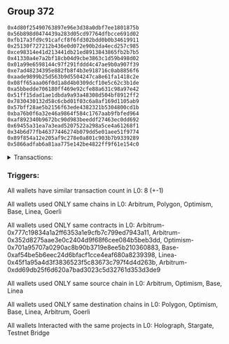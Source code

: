 ## Group 372

```0xe5e170490d7767993e3d3f2d404f8fa36f337201
0x4d80f25490763897e96e3d38a0dbf7ee1801875b
0x56b898d0474439a283d05cd97764dfbcce691d02
0xfb17a3fd9c91cafcf8f6fd302bdd0b0b34619911
0x25130f727212b436e0d072e90b2da4ecd257c985
0xce98314e41d213441db21ed8913843865fb2b7b5
0x41330a4e7a2bf18cb04d9cbe3863c1d59b498d02
0x01a99e6598144c97f291fddd4c47ae9b0a907f39
0xe7ad48234395e882fb8f4b3e918716c0ab8856f6
0xaade9899b25d563b9d5504247ca8e61fa1418c2e
0x08ff65aaa06f0d1a8d4b0309dcf10e5c62c3b1de
0xa5bbedde706180ff469e92cfe88a631c98a97e42
0x51ff15dad1ae1dbda9a93a48308d504bf8912ff2
0x7830430132d58c6cbd01f03c6a8af169d1105ab9
0x57bff28ae5b2156f63ede4382321b5304800cd1b
0xba76b0f6a32e46a9864f584c1767aab9fbfed964
0xaf892340b9672bc90d983beeddf27463ec0dd692
0x69455a31ea7a3ead5207522a298a5ce4a61268f1
0x34b6d77fb46377446274b079dd5e01aee51f9774
0x89f854a12e205af9c278e0a801c903b7b9339289
0x5866adfab6a81aa775e142be4822ff9f61e154c0
```
<details>
<summary>Transactions:</summary>

Hashes: 

Wallet: 0xe5e170490d7767993e3d3f2d404f8fa36f337201

       Hash: 0x50c1f12141cc90e71e60da324b1a7860f88a4d55c8e6eedbf24522b608f01c0e
         - source chain: Arbitrum
         - destination chain: Polygon
         - project: Holograph
         - contract: 0x777c19834a1a2ff6353a1e9cfb7c799ed7943a11
       Hash: 0xbcd7dcb2a81f9596fc52146618afaddd144358fd234fa50425d118621be79a7e
         - source chain: Arbitrum
         - destination chain: Optimism
         - project: Stargate
         - contract: 0x352d8275aae3e0c2404d9f68f6cee084b5beb3dd
         - value USD: 34.749543755
       Hash: 0x679a17e5f522c5564e535189de8801903583170cbfc5d3e7063960d097bc16ea
         - source chain: Optimism
         - destination chain: Base
         - project: Stargate
         - contract: 0x701a95707a0290ac8b90b3719e8ee5b210360883
         - value USD: 33.80282723
       Hash: 0x376e652ea59250a168d513f4e48685598420f7bd87290b01d37a148bcda19875
         - source chain: Base
         - destination chain: Linea
         - project: Stargate
         - contract: 0xaf54be5b6eec24d6bfacf1cce4eaf680a8239398
         - value USD: 32.540158537
       Hash: 0xfa88e98f8ce6a8e3e6811a2217bdd9a08541595929d8438d827798a7187d34d9
         - source chain: Linea
         - destination chain: Arbitrum
         - project: Stargate
         - contract: 0x45f1a95a4d3f3836523f5c83673c797f4d4d263b
         - value USD: 30.960539191
       Hash: 0x00b1b8a60ba889d01ca7f8d73a994e53a939c8c95f00bbfc3c9aa922f744f4a9
         - source chain: Arbitrum
         - destination chain: Goerli
         - project: Testnet Bridge
         - contract: 0xdd69db25f6d620a7bad3023c5d32761d353d3de9
       Hash: 0x0cce925baa7a0ab96bbdf1605a9a663fe38f9239ff554e0d0056a2e1dbea8249
         - source chain: Arbitrum
         - destination chain: Polygon
         - project: Holograph
         - contract: 0x777c19834a1a2ff6353a1e9cfb7c799ed7943a11
       Hash: 0xcc7b2c335e5c66a85a3a8977b9f530b35678a6fc29953d6e48d0d9c28180e948
         - source chain: Optimism
         - destination chain: Linea
         - project: Stargate
         - contract: 0x701a95707a0290ac8b90b3719e8ee5b210360883
         - value USD: 1230.007199532
Wallet: 0x4d80f25490763897e96e3d38a0dbf7ee1801875b

       Hash:0x36b91445e0f049bac4a31defd605f1f2c16bede37a44178cb664da553d63d3b8
         - source chain: Arbitrum
         - destination chain: Polygon
         - project: Holograph
         - contract: 0x777c19834a1a2ff6353a1e9cfb7c799ed7943a11
       Hash:0x310b438d847b3ac5a92be563423a43204ef91b39eeaf578a2b35d37764ae9f68
         - source chain: Arbitrum
         - destination chain: Optimism
         - project: Stargate
         - contract: 0x352d8275aae3e0c2404d9f68f6cee084b5beb3dd
         - value USD: 36.645035299
       Hash:0x05ff29695857f680b03d3b688adaef32203cde400dbce7073b10fa2aaa561a74
         - source chain: Optimism
         - destination chain: Base
         - project: Stargate
         - contract: 0x701a95707a0290ac8b90b3719e8ee5b210360883
         - value USD: 35.540355698
       Hash:0x00f8d5b2f4c1fe18ae7550b8db886acb59bdb44f421f823ddb2b2edb178c3565
         - source chain: Base
         - destination chain: Linea
         - project: Stargate
         - contract: 0xaf54be5b6eec24d6bfacf1cce4eaf680a8239398
         - value USD: 34.119777884
       Hash:0xd9d9a0bf13f33a122ab89ab021c200f86f76c973071bc1043180affd0f9a7e58
         - source chain: Linea
         - destination chain: Arbitrum
         - project: Stargate
         - contract: 0x45f1a95a4d3f3836523f5c83673c797f4d4d263b
         - value USD: 31.118501126
       Hash:0x29731c5f2db9d0612307e9827a069c80988b8fb809da2ef54b27d6e3e4aee2a8
         - source chain: Arbitrum
         - destination chain: Goerli
         - project: Testnet Bridge
         - contract: 0xdd69db25f6d620a7bad3023c5d32761d353d3de9
       Hash:0xc8404f4a021fe4ef44edbf41deb65714b76ef403881a71bdebc59d13655601ce
         - source chain: Arbitrum
         - destination chain: Polygon
         - project: Holograph
         - contract: 0x777c19834a1a2ff6353a1e9cfb7c799ed7943a11
       Hash:0xb09f59d2eee51721117914fe42dc051eb8c9555c6cc54a400b8cfd6ffd7ab9d2
         - source chain: Optimism
         - destination chain: Linea
         - project: Stargate
         - contract: 0x701a95707a0290ac8b90b3719e8ee5b210360883
         - value USD: 1169.827966406
Wallet: 0x56b898d0474439a283d05cd97764dfbcce691d02

       Hash:0xcaca819bccedeedf35e1d8398bc5d41018fef04c828eab49d47f38b7009b6836
         - source chain: Arbitrum
         - destination chain: Polygon
         - project: Holograph
         - contract: 0x777c19834a1a2ff6353a1e9cfb7c799ed7943a11
       Hash:0x2a7916b10d34f909c38649a9ba7a7b9063658029bf40002cd2be1e2453e651e4
         - source chain: Arbitrum
         - destination chain: Optimism
         - project: Stargate
         - contract: 0x352d8275aae3e0c2404d9f68f6cee084b5beb3dd
         - value USD: 35.359549609
       Hash:0xef64be33b706ad4a7004da9d5dfb295101ecff90dd4188b0a3945ee3a8197a27
         - source chain: Optimism
         - destination chain: Base
         - project: Stargate
         - contract: 0x701a95707a0290ac8b90b3719e8ee5b210360883
         - value USD: 34.546531469
       Hash:0xb71d40bdc339e06a789a46392f54a0c5b100c784cff449244cd5642e2777e319
         - source chain: Base
         - destination chain: Linea
         - project: Stargate
         - contract: 0xaf54be5b6eec24d6bfacf1cce4eaf680a8239398
         - value USD: 33.183401397
       Hash:0x3cddb4de57a3c1f31f8c61272b6aeda3438c8b872fdf36be9e327c9774e0dc10
         - source chain: Linea
         - destination chain: Arbitrum
         - project: Stargate
         - contract: 0x45f1a95a4d3f3836523f5c83673c797f4d4d263b
         - value USD: 31.606858091
       Hash:0x8c696789745710eedb4f8a6fd3c8aadf211e3a5ef1fb862d0b652cbce33c025d
         - source chain: Arbitrum
         - destination chain: Goerli
         - project: Testnet Bridge
         - contract: 0xdd69db25f6d620a7bad3023c5d32761d353d3de9
       Hash:0xf902d42a95ec311bdf6ac952f22e88e500fc44532972569dab738e7c7467df9d
         - source chain: Arbitrum
         - destination chain: Polygon
         - project: Holograph
         - contract: 0x777c19834a1a2ff6353a1e9cfb7c799ed7943a11
       Hash:0xe26f26d056328fd9ae065982fb67d9fb9cbd4d8f14bf31c8e5b7efd9baca032c
         - source chain: Arbitrum
         - destination chain: Linea
         - project: Stargate
         - contract: 0x352d8275aae3e0c2404d9f68f6cee084b5beb3dd
         - value USD: 1511.072129393
Wallet: 0xfb17a3fd9c91cafcf8f6fd302bdd0b0b34619911

       Hash:0x89b7b0cb69fa13ad7da5c353a90db9ce216dab77aff6de9ba2f0512e3c594a4f
         - source chain: Arbitrum
         - destination chain: Polygon
         - project: Holograph
         - contract: 0x777c19834a1a2ff6353a1e9cfb7c799ed7943a11
       Hash:0x1a59a6e16cf81776214b78be04cc2d814412bcee1a52d7f52fce1c34a430b14f
         - source chain: Arbitrum
         - destination chain: Optimism
         - project: Stargate
         - contract: 0x352d8275aae3e0c2404d9f68f6cee084b5beb3dd
         - value USD: 43.686266006
       Hash:0xd2df74705fcf873ffb4eba0b23a39c25abf0cae41448f2739e6a5b5738024113
         - source chain: Optimism
         - destination chain: Base
         - project: Stargate
         - contract: 0x701a95707a0290ac8b90b3719e8ee5b210360883
         - value USD: 42.102149194
       Hash:0xe761a1ddceb27c7b4d84828b25d20c02d105cdba6a17fd2fd5b55ed0eb46f7d9
         - source chain: Base
         - destination chain: Linea
         - project: Stargate
         - contract: 0xaf54be5b6eec24d6bfacf1cce4eaf680a8239398
         - value USD: 40.305654934
       Hash:0xf539a2a77f8fa89bf4a16626743df239f8099225c166279d74e90d6f54989834
         - source chain: Linea
         - destination chain: Arbitrum
         - project: Stargate
         - contract: 0x45f1a95a4d3f3836523f5c83673c797f4d4d263b
         - value USD: 38.092990537
       Hash:0x635e8926605dcda679d759724543487efe5774a5b26ccff1f962d3e9ee0224e3
         - source chain: Arbitrum
         - destination chain: Goerli
         - project: Testnet Bridge
         - contract: 0xdd69db25f6d620a7bad3023c5d32761d353d3de9
       Hash:0xa8f832b1d6c770161d02203bfde2328952a28fa9e60a82d44ecb85df0e1c5f46
         - source chain: Arbitrum
         - destination chain: Polygon
         - project: Holograph
         - contract: 0x777c19834a1a2ff6353a1e9cfb7c799ed7943a11
       Hash:0xfd58320a5fab54f62fec657e7271ef3547d0d29999740caed190efc473fd8218
         - source chain: Linea
         - destination chain: Optimism
         - project: Stargate
         - contract: 0x45f1a95a4d3f3836523f5c83673c797f4d4d263b
         - value USD: 1192.041270103
Wallet: 0x25130f727212b436e0d072e90b2da4ecd257c985

       Hash:0x1d71359ba07aa52c57aa31941c8bbea499b043f901cdfc9a1234b7a944ade959
         - source chain: Arbitrum
         - destination chain: Polygon
         - project: Holograph
         - contract: 0x777c19834a1a2ff6353a1e9cfb7c799ed7943a11
       Hash:0xbc6d5a40df0be335d4601e9b29b33a3486057f289fbd0206f68a1768bd7ecbaa
         - source chain: Arbitrum
         - destination chain: Optimism
         - project: Stargate
         - contract: 0x352d8275aae3e0c2404d9f68f6cee084b5beb3dd
         - value USD: 44.413565716
       Hash:0x7ce5b1e80ecbdf5731c19ef2f5cc510d57dc41b7453aa9f99fb56da379ad4e54
         - source chain: Optimism
         - destination chain: Base
         - project: Stargate
         - contract: 0x701a95707a0290ac8b90b3719e8ee5b210360883
         - value USD: 43.752752702
       Hash:0x2c867ff5fc9effe170117a782cf6cc37340b14737bb1bb808e727d6fdb2b1bdc
         - source chain: Base
         - destination chain: Linea
         - project: Stargate
         - contract: 0xaf54be5b6eec24d6bfacf1cce4eaf680a8239398
         - value USD: 42.389670833
       Hash:0x419e57f96df3b9e9b18fb2ad32d1554c3e815e928c942b125263025377997182
         - source chain: Linea
         - destination chain: Arbitrum
         - project: Stargate
         - contract: 0x45f1a95a4d3f3836523f5c83673c797f4d4d263b
         - value USD: 40.398656397
       Hash:0xc94437f96f2a78cd54625f184721ce208176c1bc2196da6bd49f6e094580e5c5
         - source chain: Arbitrum
         - destination chain: Goerli
         - project: Testnet Bridge
         - contract: 0xdd69db25f6d620a7bad3023c5d32761d353d3de9
       Hash:0x0ae5ef0225e95afc99b2154d1766d08922927ce411bec83828f3bc27ff25f3eb
         - source chain: Arbitrum
         - destination chain: Polygon
         - project: Holograph
         - contract: 0x777c19834a1a2ff6353a1e9cfb7c799ed7943a11
       Hash:0x283120769becc6765bc7ddb7f90a5a912580c685fb69a81f207faa357fdb852e
         - source chain: Optimism
         - destination chain: Linea
         - project: Stargate
         - contract: 0x701a95707a0290ac8b90b3719e8ee5b210360883
         - value USD: 39.761398284
Wallet: 0xce98314e41d213441db21ed8913843865fb2b7b5

       Hash:0x5266c3f218700d156aa2ade1e9528ebe20429b68c2479d82bd4c57e295e5ee95
         - source chain: Arbitrum
         - destination chain: Polygon
         - project: Holograph
         - contract: 0x777c19834a1a2ff6353a1e9cfb7c799ed7943a11
       Hash:0x861176af35dc8847e115b1b6120b2b770f26811fc7a84562725a4c4c0c507957
         - source chain: Arbitrum
         - destination chain: Optimism
         - project: Stargate
         - contract: 0x352d8275aae3e0c2404d9f68f6cee084b5beb3dd
         - value USD: 43.205194631
       Hash:0x84fc8aa4b7bafaa5377045f3a77693a3fefb5e3f085ca1333ab11017fec87891
         - source chain: Optimism
         - destination chain: Base
         - project: Stargate
         - contract: 0x701a95707a0290ac8b90b3719e8ee5b210360883
         - value USD: 42.545186013
       Hash:0x9d5f965ef3819e1718b683ada2c3b96c992dcfa771723787fe549fcac03cf3bf
         - source chain: Base
         - destination chain: Linea
         - project: Stargate
         - contract: 0xaf54be5b6eec24d6bfacf1cce4eaf680a8239398
         - value USD: 40.859573756
       Hash:0x2c228704cf6714a35eca87de08ca588218535dc5f847e97c2eb72c7fb281f0c1
         - source chain: Linea
         - destination chain: Arbitrum
         - project: Stargate
         - contract: 0x45f1a95a4d3f3836523f5c83673c797f4d4d263b
         - value USD: 39.027439313
       Hash:0x6de9d6eac32e08c14313bec34f2a86bd98cc3f939af3d3cdb02528ec85e05260
         - source chain: Arbitrum
         - destination chain: Goerli
         - project: Testnet Bridge
         - contract: 0xdd69db25f6d620a7bad3023c5d32761d353d3de9
       Hash:0x77e37e339dc095d870e0b12045c24e8535de641f98aced83bddeed4550a1f718
         - source chain: Arbitrum
         - destination chain: Polygon
         - project: Holograph
         - contract: 0x777c19834a1a2ff6353a1e9cfb7c799ed7943a11
       Hash:0x01ed84f788e6f59710d88f6150141998fd4d38bc4a2735266c692ebd3e440046
         - source chain: Optimism
         - destination chain: Linea
         - project: Stargate
         - contract: 0x701a95707a0290ac8b90b3719e8ee5b210360883
         - value USD: 1270.475894148
Wallet: 0x41330a4e7a2bf18cb04d9cbe3863c1d59b498d02

       Hash:0xae621d50eac93a21b556ec073bfc1de569ac8c41834541711df0ef5d8ef4c4ed
         - source chain: Arbitrum
         - destination chain: Polygon
         - project: Holograph
         - contract: 0x777c19834a1a2ff6353a1e9cfb7c799ed7943a11
       Hash:0x657fbaf2f0b9c897f938a183fb444521bda44e12e7d22ff9d7fcc305abc26be3
         - source chain: Arbitrum
         - destination chain: Optimism
         - project: Stargate
         - contract: 0x352d8275aae3e0c2404d9f68f6cee084b5beb3dd
         - value USD: 44.712289556
       Hash:0xe1563dad1c80f4c1b2384bca49a2e7d3cf3d0f5e729e71b7bd317a77ab539248
         - source chain: Optimism
         - destination chain: Base
         - project: Stargate
         - contract: 0x701a95707a0290ac8b90b3719e8ee5b210360883
         - value USD: 44.05133752
       Hash:0xec484309c3216d68fc1afb1fa8c3452adf8737c2f3669ae53f26772752fea22f
         - source chain: Base
         - destination chain: Linea
         - project: Stargate
         - contract: 0xaf54be5b6eec24d6bfacf1cce4eaf680a8239398
         - value USD: 42.688206482
       Hash:0xc4288f424da30cf24d01fe6049033f3a94fe97aecdb7a8c05a091978caa1a430
         - source chain: Linea
         - destination chain: Arbitrum
         - project: Stargate
         - contract: 0x45f1a95a4d3f3836523f5c83673c797f4d4d263b
         - value USD: 40.85497486
       Hash:0xc47d2ecc4ba259e299de67f1df2b1e298f85b43dbc58a1e8a5350d781e5d1a70
         - source chain: Arbitrum
         - destination chain: Goerli
         - project: Testnet Bridge
         - contract: 0xdd69db25f6d620a7bad3023c5d32761d353d3de9
       Hash:0xd9c27fee8fb52b66409f31fd816de7c2c429b74ea33c7acfd073331b5427b3e1
         - source chain: Arbitrum
         - destination chain: Polygon
         - project: Holograph
         - contract: 0x777c19834a1a2ff6353a1e9cfb7c799ed7943a11
       Hash:0xa5e5bd115f311e693527581a8e45dbe68be9694afbd640bbb57505e73c6c35ad
         - source chain: Arbitrum
         - destination chain: Linea
         - project: Stargate
         - contract: 0x352d8275aae3e0c2404d9f68f6cee084b5beb3dd
         - value USD: 39.163645675
Wallet: 0x01a99e6598144c97f291fddd4c47ae9b0a907f39

       Hash:0xb3bea3196b39b8686eba4aec6886d705cb1f61450dff269cd3e5b4da8b624be3
         - source chain: Arbitrum
         - destination chain: Polygon
         - project: Holograph
         - contract: 0x777c19834a1a2ff6353a1e9cfb7c799ed7943a11
       Hash:0x1bd10ad804a538ee180aca6327b3cca95fa4772291bd2949ac75f7eea3196575
         - source chain: Arbitrum
         - destination chain: Optimism
         - project: Stargate
         - contract: 0x352d8275aae3e0c2404d9f68f6cee084b5beb3dd
         - value USD: 44.407217915
       Hash:0x2f207e64c1a0aa111df122d86870c0d97601fe9b2bbb3c7e3551605884160361
         - source chain: Optimism
         - destination chain: Base
         - project: Stargate
         - contract: 0x701a95707a0290ac8b90b3719e8ee5b210360883
         - value USD: 43.746405683
       Hash:0xe1ff5bad367f8ed9b154cab01277bd4f85b1813482afc3e9ce2bd531ddad74c4
         - source chain: Base
         - destination chain: Linea
         - project: Stargate
         - contract: 0xaf54be5b6eec24d6bfacf1cce4eaf680a8239398
         - value USD: 42.383327031
       Hash:0xe3351135457f43b413f77455599f125730c359eaebb26085bb8b1add4932d284
         - source chain: Linea
         - destination chain: Arbitrum
         - project: Stargate
         - contract: 0x45f1a95a4d3f3836523f5c83673c797f4d4d263b
         - value USD: 38.336274515
       Hash:0xdc474b027a645b79ce79305740eab78e67911399f9af9a61b18b8e7210f2617a
         - source chain: Arbitrum
         - destination chain: Goerli
         - project: Testnet Bridge
         - contract: 0xdd69db25f6d620a7bad3023c5d32761d353d3de9
       Hash:0x1f175aeee0e3565ed51377cfbad1bf53b8790e9097924447431b8552c650de58
         - source chain: Arbitrum
         - destination chain: Polygon
         - project: Holograph
         - contract: 0x777c19834a1a2ff6353a1e9cfb7c799ed7943a11
       Hash:0xf379725ca10e2ec90cc367812052a0756cd69adcf32b2f7247f7f0ed3b520239
         - source chain: Optimism
         - destination chain: Linea
         - project: Stargate
         - contract: 0x701a95707a0290ac8b90b3719e8ee5b210360883
         - value USD: 39.261887744
Wallet: 0xe7ad48234395e882fb8f4b3e918716c0ab8856f6

       Hash:0x6e41ced48895b758ee6901c94851c937f8f2885374ad9927ed07562f47765439
         - source chain: Arbitrum
         - destination chain: Polygon
         - project: Holograph
         - contract: 0x777c19834a1a2ff6353a1e9cfb7c799ed7943a11
       Hash:0x40deeb08d2fad2d5be833dd8297ddbc3963e8559f642a876878a3ef0e452021b
         - source chain: Arbitrum
         - destination chain: Optimism
         - project: Stargate
         - contract: 0x352d8275aae3e0c2404d9f68f6cee084b5beb3dd
         - value USD: 42.137869732
       Hash:0x8ca778ce9e23d4c52be258b6bad4e52a9b519353aa4915ff3c169fa840f95ada
         - source chain: Optimism
         - destination chain: Base
         - project: Stargate
         - contract: 0x701a95707a0290ac8b90b3719e8ee5b210360883
         - value USD: 41.320581331
       Hash:0x139bfe8bb53865caeb77c889c86142c63d0cd9a58966445aa430abf1873d8de0
         - source chain: Base
         - destination chain: Linea
         - project: Stargate
         - contract: 0xaf54be5b6eec24d6bfacf1cce4eaf680a8239398
         - value USD: 39.9574513
       Hash:0xf0f2b5a99179d278bf5b0624269391787046b98ffc2568b18234eb8b4f4e41b9
         - source chain: Linea
         - destination chain: Arbitrum
         - project: Stargate
         - contract: 0x45f1a95a4d3f3836523f5c83673c797f4d4d263b
         - value USD: 38.376843564
       Hash:0x43eb9ab6c96399bd2c4461817e155145c599c761a4fff957dacc657d903098be
         - source chain: Arbitrum
         - destination chain: Goerli
         - project: Testnet Bridge
         - contract: 0xdd69db25f6d620a7bad3023c5d32761d353d3de9
       Hash:0xba3dfa2ed089de08fdc321333a76670a05199f9dc29c24d3a0abf2d9aa97dddf
         - source chain: Arbitrum
         - destination chain: Polygon
         - project: Holograph
         - contract: 0x777c19834a1a2ff6353a1e9cfb7c799ed7943a11
       Hash:0xa36aa87e7928d423b333a1304270edf1c085846c2694a32cf05d356aefc80010
         - source chain: Arbitrum
         - destination chain: Linea
         - project: Stargate
         - contract: 0x352d8275aae3e0c2404d9f68f6cee084b5beb3dd
         - value USD: 1201.046746637
Wallet: 0xaade9899b25d563b9d5504247ca8e61fa1418c2e

       Hash:0x11944074d7342edc21440b0ad9a3bf78c7f64c71607ea63c7e5462ec1da652d9
         - source chain: Arbitrum
         - destination chain: Polygon
         - project: Holograph
         - contract: 0x777c19834a1a2ff6353a1e9cfb7c799ed7943a11
       Hash:0x2008d1744e2b3f6fd58a724831b971a90292d486bcf0d83022c135924e373a20
         - source chain: Arbitrum
         - destination chain: Optimism
         - project: Stargate
         - contract: 0x352d8275aae3e0c2404d9f68f6cee084b5beb3dd
         - value USD: 42.786067636
       Hash:0x0e6bfb0a47db0a13927f5684a358474a6ca58a642a729f589578a00f2103c313
         - source chain: Optimism
         - destination chain: Base
         - project: Stargate
         - contract: 0x701a95707a0290ac8b90b3719e8ee5b210360883
         - value USD: 41.968370829
       Hash:0x763237e8343f8519e1045e53d70c6f901ea1de120771790b705317ae81e43798
         - source chain: Base
         - destination chain: Linea
         - project: Stargate
         - contract: 0xaf54be5b6eec24d6bfacf1cce4eaf680a8239398
         - value USD: 40.605240852
       Hash:0x563a075ac7c1a868bdf4af8bec520df87fcdee15bcee8ac4f22313a0c0e59999
         - source chain: Linea
         - destination chain: Arbitrum
         - project: Stargate
         - contract: 0x45f1a95a4d3f3836523f5c83673c797f4d4d263b
         - value USD: 39.182206377
       Hash:0x4f916a86a0d0cb077d8462e2e40b70d821f6343040486ff874f744c52475d6e3
         - source chain: Arbitrum
         - destination chain: Goerli
         - project: Testnet Bridge
         - contract: 0xdd69db25f6d620a7bad3023c5d32761d353d3de9
       Hash:0x63ae6c35445bed4bc2709dcc8e642c5a9d7f51fa5b2ea91d3e4c7fde74f1006c
         - source chain: Arbitrum
         - destination chain: Polygon
         - project: Holograph
         - contract: 0x777c19834a1a2ff6353a1e9cfb7c799ed7943a11
       Hash:0x8d31f84404d0648e84420d36a484b3fd5b3c32b8ec36c78c94fb5063e11f460e
         - source chain: Arbitrum
         - destination chain: Linea
         - project: Stargate
         - contract: 0x352d8275aae3e0c2404d9f68f6cee084b5beb3dd
         - value USD: 1338.064832232
Wallet: 0x08ff65aaa06f0d1a8d4b0309dcf10e5c62c3b1de

       Hash:0x1b443e499a3e10bd23466b916c0d2fb27248da138e4c09f94bb767d8baa08e34
         - source chain: Arbitrum
         - destination chain: Polygon
         - project: Holograph
         - contract: 0x777c19834a1a2ff6353a1e9cfb7c799ed7943a11
       Hash:0x2924b74f4e41a789667f777244d15f0cf8df24f9e5582f7d2f66c39506fdfdab
         - source chain: Arbitrum
         - destination chain: Optimism
         - project: Stargate
         - contract: 0x352d8275aae3e0c2404d9f68f6cee084b5beb3dd
         - value USD: 34.238791555
       Hash:0x48efc27069d345c3721dfae9b659fd5c2da50afd12ea96e110b5e452e6cd5b7c
         - source chain: Optimism
         - destination chain: Base
         - project: Stargate
         - contract: 0x701a95707a0290ac8b90b3719e8ee5b210360883
         - value USD: 33.268520419
       Hash:0x4dc3f7b83c0bc23b68dee04923f1645567bfbacce80ef11061054cd1d22e63e2
         - source chain: Base
         - destination chain: Linea
         - project: Stargate
         - contract: 0xaf54be5b6eec24d6bfacf1cce4eaf680a8239398
         - value USD: 31.905392205
       Hash:0x45fa278f4bb4f479e9d13945897c6e6055fb0fa050794be4ecf89fce7d8f58c0
         - source chain: Linea
         - destination chain: Arbitrum
         - project: Stargate
         - contract: 0x45f1a95a4d3f3836523f5c83673c797f4d4d263b
         - value USD: 30.329615705
       Hash:0x2e56e17c9f35bb61fb6654889e2766e1dcc31040e12cc11c77e66c71e5941a8a
         - source chain: Arbitrum
         - destination chain: Goerli
         - project: Testnet Bridge
         - contract: 0xdd69db25f6d620a7bad3023c5d32761d353d3de9
       Hash:0x15749d32fd2339d70c9e5e042adede3fa6fb353edf5e9dc5a03e94c5afd261d8
         - source chain: Arbitrum
         - destination chain: Polygon
         - project: Holograph
         - contract: 0x777c19834a1a2ff6353a1e9cfb7c799ed7943a11
       Hash:0xea7bb1d110df6b156766a9d5fd9ead2fa5c915b19d0a5ecd7d89e25d355da0bd
         - source chain: Linea
         - destination chain: Optimism
         - project: Stargate
         - contract: 0x45f1a95a4d3f3836523f5c83673c797f4d4d263b
         - value USD: 1339.173720482
Wallet: 0xa5bbedde706180ff469e92cfe88a631c98a97e42

       Hash:0x97d8db7637e193804cd88f8dc640abac4c8e3d4ee81b31cf2b40a96ad2a150d1
         - source chain: Arbitrum
         - destination chain: Polygon
         - project: Holograph
         - contract: 0x777c19834a1a2ff6353a1e9cfb7c799ed7943a11
       Hash:0x21a4c60fc319566e32ffda449d6610ef5044a51aed686e841c36e14f7bb32b28
         - source chain: Arbitrum
         - destination chain: Optimism
         - project: Stargate
         - contract: 0x352d8275aae3e0c2404d9f68f6cee084b5beb3dd
         - value USD: 38.427167706
       Hash:0x40621706a7de4eca727206aadea11a5793214407a1dc8ee79caa313a15fba76f
         - source chain: Optimism
         - destination chain: Base
         - project: Stargate
         - contract: 0x701a95707a0290ac8b90b3719e8ee5b210360883
         - value USD: 37.770175108
       Hash:0x8382fca4572ca2b00e38aa9055607d5e60dab7954e2eecc09af8333e462224e4
         - source chain: Base
         - destination chain: Linea
         - project: Stargate
         - contract: 0xaf54be5b6eec24d6bfacf1cce4eaf680a8239398
         - value USD: 36.407044145
       Hash:0xa27627d97e37aefe69cd99d77c10391eeea4b7785552e0b5469c618044326b5b
         - source chain: Linea
         - destination chain: Arbitrum
         - project: Stargate
         - contract: 0x45f1a95a4d3f3836523f5c83673c797f4d4d263b
         - value USD: 34.57758122
       Hash:0x904779a85372dc4f0ca202e9de568f61ae0652a49bfc4c3f8387a8b6c8e17efd
         - source chain: Arbitrum
         - destination chain: Goerli
         - project: Testnet Bridge
         - contract: 0xdd69db25f6d620a7bad3023c5d32761d353d3de9
       Hash:0x0a275c8b1ff562eb459b1d98a201fcfe2e4954616d85d9e472333d2c306ab698
         - source chain: Arbitrum
         - destination chain: Polygon
         - project: Holograph
         - contract: 0x777c19834a1a2ff6353a1e9cfb7c799ed7943a11
       Hash:0xaa019cdec0d365dcf3550d2b68b54aaccf5eb84294fc47383dc322a3f2ca71b5
         - source chain: Optimism
         - destination chain: Linea
         - project: Stargate
         - contract: 0x701a95707a0290ac8b90b3719e8ee5b210360883
         - value USD: 39.867064279
Wallet: 0x51ff15dad1ae1dbda9a93a48308d504bf8912ff2

       Hash:0x06b1ce9db6f0d81421e60d8fef832e6ee1a5be53aa02abbf40f5ba0562a521c9
         - source chain: Arbitrum
         - destination chain: Polygon
         - project: Holograph
         - contract: 0x777c19834a1a2ff6353a1e9cfb7c799ed7943a11
       Hash:0x295a320b1241f47a7ff574eb5a71d6dd1648d769c31aa94c86f64ebebd9ff249
         - source chain: Arbitrum
         - destination chain: Linea
         - project: Stargate
         - contract: 0x352d8275aae3e0c2404d9f68f6cee084b5beb3dd
         - value USD: 42.333798486
       Hash:0xaf773b0b8439e9c69d30334fa757de661c749d67be7504a6b80e7ddc36682cec
         - source chain: Linea
         - destination chain: Base
         - project: Stargate
         - contract: 0x45f1a95a4d3f3836523f5c83673c797f4d4d263b
         - value USD: 39.490483662
       Hash:0x0aab729f72231a9ca730c51fc7264c6ec3d1a1a646bb29d392179752a3cb9555
         - source chain: Base
         - destination chain: Optimism
         - project: Stargate
         - contract: 0xaf54be5b6eec24d6bfacf1cce4eaf680a8239398
         - value USD: 36.304569163
       Hash:0x505baf184b02ed6ccf6b559423c40fc22ceedcbc5ed6ac481f30cf0ead3854d3
         - source chain: Optimism
         - destination chain: Arbitrum
         - project: Stargate
         - contract: 0x701a95707a0290ac8b90b3719e8ee5b210360883
         - value USD: 34.895653583
       Hash:0xfaeb562fac823cfeabd228f6f7ee35b379981e8992c61d38d09a714b32019317
         - source chain: Arbitrum
         - destination chain: Goerli
         - project: Testnet Bridge
         - contract: 0xdd69db25f6d620a7bad3023c5d32761d353d3de9
       Hash:0x7f1f255b2b46bf0aa9c442884c434d63fd911b69a06532d3cc390ab06b1a77d9
         - source chain: Arbitrum
         - destination chain: Polygon
         - project: Holograph
         - contract: 0x777c19834a1a2ff6353a1e9cfb7c799ed7943a11
       Hash:0x5cccebcd82de3fa9d585d1ccb636f385ec2de32adf4923be6f18fd83b203c7a1
         - source chain: Arbitrum
         - destination chain: Linea
         - project: Stargate
         - contract: 0x352d8275aae3e0c2404d9f68f6cee084b5beb3dd
         - value USD: 1410.666146149
Wallet: 0x7830430132d58c6cbd01f03c6a8af169d1105ab9

       Hash:0xdbc0fc43713eb26d32b0a663cddc68a67f76eabaa43c68ca7b743c25b9c2562f
         - source chain: Arbitrum
         - destination chain: Polygon
         - project: Holograph
         - contract: 0x777c19834a1a2ff6353a1e9cfb7c799ed7943a11
       Hash:0x70318bdb22b4bc0524c3a93af45c4b46516cf29a41767e31766c83a05a798345
         - source chain: Arbitrum
         - destination chain: Base
         - project: Stargate
         - contract: 0x352d8275aae3e0c2404d9f68f6cee084b5beb3dd
         - value USD: 39.806407531
       Hash:0xca386fa77dfc4aaee6136d14afa0734b60b1c647f9444dd8dd97c0e51cc6b9e5
         - source chain: Base
         - destination chain: Linea
         - project: Stargate
         - contract: 0xaf54be5b6eec24d6bfacf1cce4eaf680a8239398
         - value USD: 38.06882625
       Hash:0x84c8df6ba0fb354b6f8b269f224fd6466f2e2901af6120a5b7aeaef6716186ed
         - source chain: Linea
         - destination chain: Optimism
         - project: Stargate
         - contract: 0x45f1a95a4d3f3836523f5c83673c797f4d4d263b
         - value USD: 33.172006276
       Hash:0xa5f213c7fe2951af0d41e7b7892b78442fae1b33dc20c2f6522fcfe88358f298
         - source chain: Optimism
         - destination chain: Arbitrum
         - project: Stargate
         - contract: 0x701a95707a0290ac8b90b3719e8ee5b210360883
         - value USD: 31.737645234
       Hash:0x94c638ed1706cb3015fe10f729f401190e6ca037e5870b7a60a2f30b828d5d9a
         - source chain: Arbitrum
         - destination chain: Goerli
         - project: Testnet Bridge
         - contract: 0xdd69db25f6d620a7bad3023c5d32761d353d3de9
       Hash:0x335dc7ddf69c8e79b00c4c93fae8e0257e6b6ecb5ca1b3cc86a5a4b49c44d98a
         - source chain: Arbitrum
         - destination chain: Polygon
         - project: Holograph
         - contract: 0x777c19834a1a2ff6353a1e9cfb7c799ed7943a11
       Hash:0xfc68be68215813c0075062208f361ff3418002af056de935652e4e12ab156f4f
         - source chain: Arbitrum
         - destination chain: Linea
         - project: Stargate
         - contract: 0x352d8275aae3e0c2404d9f68f6cee084b5beb3dd
         - value USD: 42.44385385
Wallet: 0x57bff28ae5b2156f63ede4382321b5304800cd1b

       Hash:0x5c9ab2ada0065cc7d779415cc99ab8f39e3435ec0033bf5a5a5c003bb7512981
         - source chain: Arbitrum
         - destination chain: Polygon
         - project: Holograph
         - contract: 0x777c19834a1a2ff6353a1e9cfb7c799ed7943a11
       Hash:0x8786f8c3da4ad6ad7141ab718bbea753f713a109d82c40e7117db25d1239dc61
         - source chain: Arbitrum
         - destination chain: Base
         - project: Stargate
         - contract: 0x352d8275aae3e0c2404d9f68f6cee084b5beb3dd
         - value USD: 44.229341701
       Hash:0xba3d913c43be91bfc0088c78b384063d23b6075b9d2dbea0d2c38d483275bd10
         - source chain: Base
         - destination chain: Linea
         - project: Stargate
         - contract: 0xaf54be5b6eec24d6bfacf1cce4eaf680a8239398
         - value USD: 42.80768429
       Hash:0x7ca19679b37fdd6724819fe7b31e0941d881126a57f21e65b6980aab99f1ab66
         - source chain: Linea
         - destination chain: Optimism
         - project: Stargate
         - contract: 0x45f1a95a4d3f3836523f5c83673c797f4d4d263b
         - value USD: 37.910864316
       Hash:0x674e20c53bb1232b8d3cddd8297eb7adcf360c0742f12ffa072e8d457e967816
         - source chain: Optimism
         - destination chain: Arbitrum
         - project: Stargate
         - contract: 0x701a95707a0290ac8b90b3719e8ee5b210360883
         - value USD: 36.474457935
       Hash:0x8b69133749075e286230409e12bbcda76025b4743df7339f7cd7ece38c7fc653
         - source chain: Arbitrum
         - destination chain: Goerli
         - project: Testnet Bridge
         - contract: 0xdd69db25f6d620a7bad3023c5d32761d353d3de9
       Hash:0xa3122f21056a764eeac16b750b433297d94e259594ffd9a9f57f1774d236c3b5
         - source chain: Arbitrum
         - destination chain: Polygon
         - project: Holograph
         - contract: 0x777c19834a1a2ff6353a1e9cfb7c799ed7943a11
       Hash:0x01fe25dfcc6ae54cb7cdd0b55ae9b7d487db54f54f374a562bffd1ade22978b4
         - source chain: Arbitrum
         - destination chain: Linea
         - project: Stargate
         - contract: 0x352d8275aae3e0c2404d9f68f6cee084b5beb3dd
         - value USD: 42.315454188
Wallet: 0xba76b0f6a32e46a9864f584c1767aab9fbfed964

       Hash:0x67b46d01d6a8a395fc812c27f37a66fb55a59b464e79c73e9b6a697d2889abe7
         - source chain: Arbitrum
         - destination chain: Polygon
         - project: Holograph
         - contract: 0x777c19834a1a2ff6353a1e9cfb7c799ed7943a11
       Hash:0x5d5c11bceb673e3785e2d6e4f06a08866e34d098c96b3fa4bf0e3b106ffef2bc
         - source chain: Arbitrum
         - destination chain: Base
         - project: Stargate
         - contract: 0x352d8275aae3e0c2404d9f68f6cee084b5beb3dd
         - value USD: 33.329968211
       Hash:0xa490195f9d5c94e653a1885c4934c30e2e1e789b60250f5e28bcb3f4d29ade4f
         - source chain: Base
         - destination chain: Linea
         - project: Stargate
         - contract: 0xaf54be5b6eec24d6bfacf1cce4eaf680a8239398
         - value USD: 32.066272734
       Hash:0xf1c340411aaa833942e47a2816e67653ac6176c9455ee14c60efffe7479e2472
         - source chain: Linea
         - destination chain: Optimism
         - project: Stargate
         - contract: 0x45f1a95a4d3f3836523f5c83673c797f4d4d263b
         - value USD: 26.85352889
       Hash:0xd1c9b62a6df41c2eef3ba27d3fc63751bad7d6d7776ee419d24594a6cecc77e1
         - source chain: Optimism
         - destination chain: Arbitrum
         - project: Stargate
         - contract: 0x701a95707a0290ac8b90b3719e8ee5b210360883
         - value USD: 25.421695443
       Hash:0xc459d2e1395024b11f54fe80384b8313e8082454892f40f806cd365a73d09c88
         - source chain: Arbitrum
         - destination chain: Goerli
         - project: Testnet Bridge
         - contract: 0xdd69db25f6d620a7bad3023c5d32761d353d3de9
       Hash:0x0c5baa4ff867b4db1d03783685d43b31f82e6c6d05c0cf2672dfc7925f024366
         - source chain: Arbitrum
         - destination chain: Polygon
         - project: Holograph
         - contract: 0x777c19834a1a2ff6353a1e9cfb7c799ed7943a11
       Hash:0xbcfecbe430c6f38b437f0b4da0b7f0e52a835998ddcc9f9f4428e67b036ae3be
         - source chain: Arbitrum
         - destination chain: Linea
         - project: Stargate
         - contract: 0x352d8275aae3e0c2404d9f68f6cee084b5beb3dd
         - value USD: 46.709056133
Wallet: 0xaf892340b9672bc90d983beeddf27463ec0dd692

       Hash:0x8b800a7e63ef21bfa5fc9d8e2398083231366f5d8a0c9204b33d88946d2f0e6d
         - source chain: Arbitrum
         - destination chain: Polygon
         - project: Holograph
         - contract: 0x777c19834a1a2ff6353a1e9cfb7c799ed7943a11
       Hash:0x6701c6744ab68e943ac8153f64072c4655223d446ec6838b6a86dfcf7e83e4fe
         - source chain: Arbitrum
         - destination chain: Optimism
         - project: Stargate
         - contract: 0x352d8275aae3e0c2404d9f68f6cee084b5beb3dd
         - value USD: 35.224400252
       Hash:0x5c4ae42dadd428e74aa39cd979cc76305d1d1d67270047c57b6334e48342d84d
         - source chain: Optimism
         - destination chain: Base
         - project: Stargate
         - contract: 0x701a95707a0290ac8b90b3719e8ee5b210360883
         - value USD: 34.276709192
       Hash:0x79846038bc76d9edc342384a4be78db5552dda8da920f4e5171f73bab4c000bb
         - source chain: Base
         - destination chain: Linea
         - project: Stargate
         - contract: 0xaf54be5b6eec24d6bfacf1cce4eaf680a8239398
         - value USD: 33.172006276
       Hash:0xa85e4e00e0071f6bd04a11020046e11f781bc3b92ed492d2e224ef1d05147ffa
         - source chain: Linea
         - destination chain: Arbitrum
         - project: Stargate
         - contract: 0x45f1a95a4d3f3836523f5c83673c797f4d4d263b
         - value USD: 28.433148237
       Hash:0x7486804e0d3d1574f6d41a737e862607ead4f3c926091e9df030bf0706b5275d
         - source chain: Arbitrum
         - destination chain: Goerli
         - project: Testnet Bridge
         - contract: 0xdd69db25f6d620a7bad3023c5d32761d353d3de9
       Hash:0x2874f07f0913c181270c029d655c26fc0b912ef01be35042cc6570f1c4783308
         - source chain: Arbitrum
         - destination chain: Polygon
         - project: Holograph
         - contract: 0x777c19834a1a2ff6353a1e9cfb7c799ed7943a11
       Hash:0x944bd3ca5bf3b2b25d425b0661411bd5e91123a296755c38c093c1bd88b943d7
         - source chain: Arbitrum
         - destination chain: Linea
         - project: Stargate
         - contract: 0x352d8275aae3e0c2404d9f68f6cee084b5beb3dd
         - value USD: 38.88461759
Wallet: 0x69455a31ea7a3ead5207522a298a5ce4a61268f1

       Hash:0xc1f5421ee3cfe0fa8076eac73c23beaf92ec00064edb3ad45980db6d0b8d8222
         - source chain: Arbitrum
         - destination chain: Polygon
         - project: Holograph
         - contract: 0x777c19834a1a2ff6353a1e9cfb7c799ed7943a11
       Hash:0xd90c877072cd27c13ee3f9c7cbf42d94b2472c8bf57b3f948f9a8a4523cfc30e
         - source chain: Arbitrum
         - destination chain: Linea
         - project: Stargate
         - contract: 0x352d8275aae3e0c2404d9f68f6cee084b5beb3dd
         - value USD: 32.539132108
       Hash:0x784b7b4c310f3bbe4b0b8b9b80155d52de9bb1a49688baf65b9c49d036db1326
         - source chain: Linea
         - destination chain: Optimism
         - project: Stargate
         - contract: 0x45f1a95a4d3f3836523f5c83673c797f4d4d263b
         - value USD: 26.85352889
       Hash:0x87f987ec73d31bc72c58b2b10826316bf55c9a9546566a31b9edbe45e17a965a
         - source chain: Optimism
         - destination chain: Base
         - project: Stargate
         - contract: 0x701a95707a0290ac8b90b3719e8ee5b210360883
         - value USD: 25.905757282
       Hash:0x89fc380a0bd890b0bdf45ef3f53dea2a192c64eef83db4cbead35bc95d731493
         - source chain: Base
         - destination chain: Arbitrum
         - project: Stargate
         - contract: 0xaf54be5b6eec24d6bfacf1cce4eaf680a8239398
         - value USD: 24.298200783
       Hash:0x7f36c47c89542bd058b9d19747e201ddc23ec4dcb7d08da344d1495640aee67c
         - source chain: Arbitrum
         - destination chain: Goerli
         - project: Testnet Bridge
         - contract: 0xdd69db25f6d620a7bad3023c5d32761d353d3de9
       Hash:0x59a0e9b8558f104079f0dd0ae34d3f95d64280331bc2942f7817774d2f9d1590
         - source chain: Arbitrum
         - destination chain: Polygon
         - project: Holograph
         - contract: 0x777c19834a1a2ff6353a1e9cfb7c799ed7943a11
       Hash:0x59c5399556c2f4d56257c56d794ba4679c3cb6d7ab11a23d250a647a970e4922
         - source chain: Arbitrum
         - destination chain: Linea
         - project: Stargate
         - contract: 0x352d8275aae3e0c2404d9f68f6cee084b5beb3dd
         - value USD: 43.692919688
Wallet: 0x34b6d77fb46377446274b079dd5e01aee51f9774

       Hash:0x20852ac60cc16945fbf7e2499760e54871b17b955d9bf558ceb8fbd7840cd1fe
         - source chain: Arbitrum
         - destination chain: Polygon
         - project: Holograph
         - contract: 0x777c19834a1a2ff6353a1e9cfb7c799ed7943a11
       Hash:0xaba22d13536665a7d1dd3e502b42fa6c77e5616f6256436903bb8b4aeae85b2f
         - source chain: Arbitrum
         - destination chain: Optimism
         - project: Stargate
         - contract: 0x352d8275aae3e0c2404d9f68f6cee084b5beb3dd
         - value USD: 36.513502896
       Hash:0xa2db6998bc9cbacb93ff76edaa4902e579f0e8dfae726bc71bcb28e1ef30c48d
         - source chain: Optimism
         - destination chain: Base
         - project: Stargate
         - contract: 0x701a95707a0290ac8b90b3719e8ee5b210360883
         - value USD: 35.542835015
       Hash:0x7d37db57c6cc5c4f067e243c7cb46841b7776d38babfc104aa1294f81b85587e
         - source chain: Base
         - destination chain: Linea
         - project: Stargate
         - contract: 0xaf54be5b6eec24d6bfacf1cce4eaf680a8239398
         - value USD: 34.000413922
       Hash:0xfe3a880b844bd4c2caa699e05a075ba094a96805bd556470b56987e4d2ca579b
         - source chain: Linea
         - destination chain: Arbitrum
         - project: Stargate
         - contract: 0x45f1a95a4d3f3836523f5c83673c797f4d4d263b
         - value USD: 31.675577079
       Hash:0x19f0f946ea1a269026550020587f19a91cbe606dfd11954595926e7c1a1fa711
         - source chain: Arbitrum
         - destination chain: Goerli
         - project: Testnet Bridge
         - contract: 0xdd69db25f6d620a7bad3023c5d32761d353d3de9
       Hash:0x657b0784821595d8bec94bf0ef8ed807881d2356d46a8729d75d99ba33a8010a
         - source chain: Arbitrum
         - destination chain: Polygon
         - project: Holograph
         - contract: 0x777c19834a1a2ff6353a1e9cfb7c799ed7943a11
       Hash:0x70f5085496c40fd24c0158b5a7e07dcd1a241a7e73a22c715085272104816428
         - source chain: Arbitrum
         - destination chain: Linea
         - project: Stargate
         - contract: 0x352d8275aae3e0c2404d9f68f6cee084b5beb3dd
         - value USD: 39.766339868
Wallet: 0x89f854a12e205af9c278e0a801c903b7b9339289

       Hash:0x9270abd486f02c37e5e65b6601e9df1601f36b5b9cef8fcf7d2de9c8c02ba0d5
         - source chain: Arbitrum
         - destination chain: Polygon
         - project: Holograph
         - contract: 0x777c19834a1a2ff6353a1e9cfb7c799ed7943a11
       Hash:0xb2cc3bbc0568568c081d9aa483ec2e8a0859ee614952ccb9b676b5795b080acf
         - source chain: Arbitrum
         - destination chain: Optimism
         - project: Stargate
         - contract: 0x352d8275aae3e0c2404d9f68f6cee084b5beb3dd
         - value USD: 28.8435302
       Hash:0x0e2bfc2671e26986458ed87116965f99737c4748f018bf75d251997c5985d056
         - source chain: Optimism
         - destination chain: Base
         - project: Stargate
         - contract: 0x701a95707a0290ac8b90b3719e8ee5b210360883
         - value USD: 27.877464304
       Hash:0xa8586cf763b4b3b386d63da6dfd73aa985067227cb778fd70136ea0a6e81faee
         - source chain: Base
         - destination chain: Linea
         - project: Stargate
         - contract: 0xaf54be5b6eec24d6bfacf1cce4eaf680a8239398
         - value USD: 26.339642433
       Hash:0x1611221673410286709bf9d24bb2db4b00f83cfddb6bd419e159552d27221ef0
         - source chain: Linea
         - destination chain: Arbitrum
         - project: Stargate
         - contract: 0x45f1a95a4d3f3836523f5c83673c797f4d4d263b
         - value USD: 24.335325922
       Hash:0x1e1a78fa198382864a55360313582e449689b9738bbb6b7637d91c724876bacc
         - source chain: Arbitrum
         - destination chain: Goerli
         - project: Testnet Bridge
         - contract: 0xdd69db25f6d620a7bad3023c5d32761d353d3de9
       Hash:0xb09f0d24e806a0cd1b785016ad910db89ddc1b0a826ec7edae9eee6b2be3c7e8
         - source chain: Arbitrum
         - destination chain: Polygon
         - project: Holograph
         - contract: 0x777c19834a1a2ff6353a1e9cfb7c799ed7943a11
       Hash:0xc9507ef6e4259f6748ebb554a0fbac2171eda5124771add495b37346914cd56b
         - source chain: Arbitrum
         - destination chain: Linea
         - project: Stargate
         - contract: 0x352d8275aae3e0c2404d9f68f6cee084b5beb3dd
         - value USD: 39.284932486
Wallet: 0x5866adfab6a81aa775e142be4822ff9f61e154c0

       Hash:0x7bdf5c27795f4976264d2d496632402bd10bc886cbb79f3f3db14bb394f9c3d1
         - source chain: Arbitrum
         - destination chain: Polygon
         - project: Holograph
         - contract: 0x777c19834a1a2ff6353a1e9cfb7c799ed7943a11
       Hash:0x6573c283c0376dc47bae884850e533a109ffc1b92db7ef0178297b5b20ba78a4
         - source chain: Arbitrum
         - destination chain: Optimism
         - project: Stargate
         - contract: 0x352d8275aae3e0c2404d9f68f6cee084b5beb3dd
         - value USD: 36.738607598
       Hash:0xb0b75dd207c9083579dcd43e80ba60a5d37311763f4d12a7dbdc8a1e4e444407
         - source chain: Optimism
         - destination chain: Base
         - project: Stargate
         - contract: 0x701a95707a0290ac8b90b3719e8ee5b210360883
         - value USD: 35.158288468
       Hash:0x457eb1615b3a7b4ede851f3fe164dae4c312932542c69acf9ad8e3c97e75eef5
         - source chain: Base
         - destination chain: Linea
         - project: Stargate
         - contract: 0xaf54be5b6eec24d6bfacf1cce4eaf680a8239398
         - value USD: 32.984250364
       Hash:0x530054fca2fd745b95b5af8eaf6e010ac4820d44e0e36e90c180f57b1414ff46
         - source chain: Linea
         - destination chain: Arbitrum
         - project: Stargate
         - contract: 0x45f1a95a4d3f3836523f5c83673c797f4d4d263b
         - value USD: 29.321281637
       Hash:0x3c99d9f81c382fd0cb1aa1742c7b0fb8b0a835cdd498a604914aa2058778e0e7
         - source chain: Arbitrum
         - destination chain: Goerli
         - project: Testnet Bridge
         - contract: 0xdd69db25f6d620a7bad3023c5d32761d353d3de9
       Hash:0xdeb49929583463c022e03ae2440af5372880045366260a99d03892ff6b4160b1
         - source chain: Arbitrum
         - destination chain: Polygon
         - project: Holograph
         - contract: 0x777c19834a1a2ff6353a1e9cfb7c799ed7943a11
       Hash:0x90c7b8cd739875f42adff351b1022c0a085e21240e7e97ca5efea976603de210
         - source chain: Arbitrum
         - destination chain: Linea
         - project: Stargate
         - contract: 0x352d8275aae3e0c2404d9f68f6cee084b5beb3dd
         - value USD: 44.269016776

</details>


### Triggers: 
All wallets have similar transaction count in L0: 8 (+-1)

All wallets used ONLY same chains in L0: Arbitrum, Polygon, Optimism, Base, Linea, Goerli

All wallets used ONLY same contracts in L0: Arbitrum-0x777c19834a1a2ff6353a1e9cfb7c799ed7943a11, Arbitrum-0x352d8275aae3e0c2404d9f68f6cee084b5beb3dd, Optimism-0x701a95707a0290ac8b90b3719e8ee5b210360883, Base-0xaf54be5b6eec24d6bfacf1cce4eaf680a8239398, Linea-0x45f1a95a4d3f3836523f5c83673c797f4d4d263b, Arbitrum-0xdd69db25f6d620a7bad3023c5d32761d353d3de9

All wallets used ONLY same source chain in L0: Arbitrum, Optimism, Base, Linea

All wallets used ONLY same destination chains in L0: Polygon, Optimism, Base, Linea, Arbitrum, Goerli

All wallets Interacted with the same projects in L0: Holograph, Stargate, Testnet Bridge

